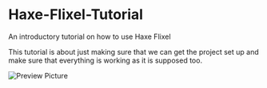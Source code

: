 # Haxe-Flixel-Tutorial
An introductory tutorial on how to use Haxe Flixel

This tutorial is about just making sure that we can get the project set up and 
make sure that everything is working as it is supposed too.

![Preview Picture](https://github.com/Wolfman13/Haxe-Flixel-Tutorial/blob/Tutorial-0/Tutorial_0.png?raw=true)